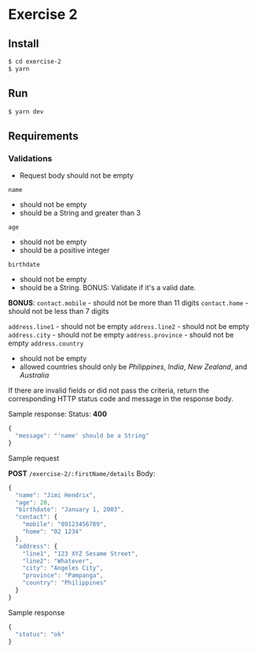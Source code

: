 # Exercise 2

## Install

```sh
$ cd exercise-2
$ yarn

```

## Run

```sh
$ yarn dev
```

## Requirements

### Validations

- Request body should not be empty

`name`

- should not be empty
- should be a String and greater than 3

`age`

- should not be empty
- should be a positive integer

`birthdate`

- should not be empty
- should be a String. BONUS: Validate if it's a valid date.

**BONUS**:
`contact.mobile` - should not be more than 11 digits
`contact.home` - should not be less than 7 digits

`address.line1` - should not be empty
`address.line2` - should not be empty
`address.city` - should not be empty
`address.province` - should not be empty
`address.country`

- should not be empty
- allowed countries should only be _Philippines_, _India_, _New Zealand_, and _Australia_

If there are invalid fields or did not pass the criteria, return the corresponding HTTP status code and message in the response body.

Sample response:
Status: **400**

```js
{
  "message": "'name' should be a String"
}
```

Sample request

**POST** `/exercise-2/:firstName/details`
Body:

```js
{
  "name": "Jimi Hendrix",
  "age": 20,
  "birthdate": "January 1, 2003",
  "contact": {
    "mobile": "09123456789",
    "home": "02 1234"
  },
  "address": {
    "line1", "123 XYZ Sesame Street",
    "line2": "Whatever",
    "city": "Angeles City",
    "province": "Pampanga",
    "country": "Philippines"
  }
}
```

Sample response

```js
{
  "status": "ok"
}
```
